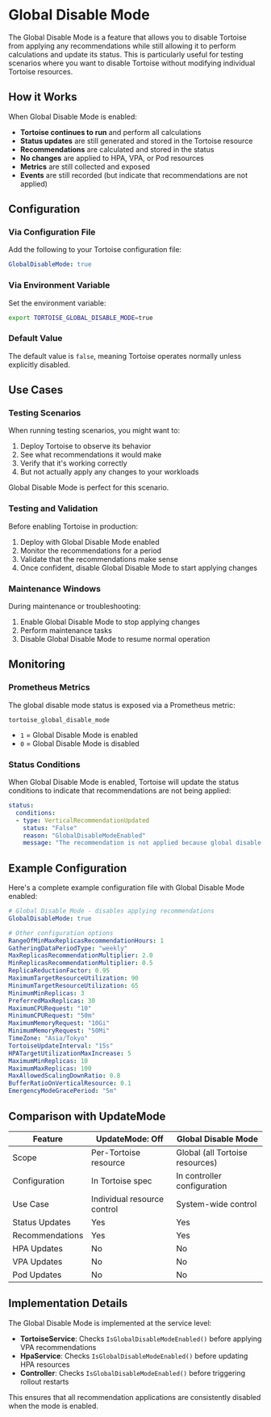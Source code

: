 # Global Disable Mode

The Global Disable Mode is a feature that allows you to disable Tortoise from applying any recommendations while still allowing it to perform calculations and update its status. This is particularly useful for testing scenarios where you want to disable Tortoise without modifying individual Tortoise resources.

## How it Works

When Global Disable Mode is enabled:

- **Tortoise continues to run** and perform all calculations
- **Status updates** are still generated and stored in the Tortoise resource
- **Recommendations** are calculated and stored in the status
- **No changes** are applied to HPA, VPA, or Pod resources
- **Metrics** are still collected and exposed
- **Events** are still recorded (but indicate that recommendations are not applied)

## Configuration

### Via Configuration File

Add the following to your Tortoise configuration file:

```yaml
GlobalDisableMode: true
```

### Via Environment Variable

Set the environment variable:

```bash
export TORTOISE_GLOBAL_DISABLE_MODE=true
```

### Default Value

The default value is `false`, meaning Tortoise operates normally unless explicitly disabled.

## Use Cases

### Testing Scenarios

When running testing scenarios, you might want to:
1. Deploy Tortoise to observe its behavior
2. See what recommendations it would make
3. Verify that it's working correctly
4. But not actually apply any changes to your workloads

Global Disable Mode is perfect for this scenario.

### Testing and Validation

Before enabling Tortoise in production:
1. Deploy with Global Disable Mode enabled
2. Monitor the recommendations for a period
3. Validate that the recommendations make sense
4. Once confident, disable Global Disable Mode to start applying changes

### Maintenance Windows

During maintenance or troubleshooting:
1. Enable Global Disable Mode to stop applying changes
2. Perform maintenance tasks
3. Disable Global Disable Mode to resume normal operation

## Monitoring

### Prometheus Metrics

The global disable mode status is exposed via a Prometheus metric:

```
tortoise_global_disable_mode
```

- `1` = Global Disable Mode is enabled
- `0` = Global Disable Mode is disabled

### Status Conditions

When Global Disable Mode is enabled, Tortoise will update the status conditions to indicate that recommendations are not being applied:

```yaml
status:
  conditions:
  - type: VerticalRecommendationUpdated
    status: "False"
    reason: "GlobalDisableModeEnabled"
    message: "The recommendation is not applied because global disable mode is enabled"
```

## Example Configuration

Here's a complete example configuration file with Global Disable Mode enabled:

```yaml
# Global Disable Mode - disables applying recommendations
GlobalDisableMode: true

# Other configuration options
RangeOfMinMaxReplicasRecommendationHours: 1
GatheringDataPeriodType: "weekly"
MaxReplicasRecommendationMultiplier: 2.0
MinReplicasRecommendationMultiplier: 0.5
ReplicaReductionFactor: 0.95
MaximumTargetResourceUtilization: 90
MinimumTargetResourceUtilization: 65
MinimumMinReplicas: 3
PreferredMaxReplicas: 30
MaximumCPURequest: "10"
MinimumCPURequest: "50m"
MaximumMemoryRequest: "10Gi"
MinimumMemoryRequest: "50Mi"
TimeZone: "Asia/Tokyo"
TortoiseUpdateInterval: "15s"
HPATargetUtilizationMaxIncrease: 5
MaximumMinReplicas: 10
MaximumMaxReplicas: 100
MaxAllowedScalingDownRatio: 0.8
BufferRatioOnVerticalResource: 0.1
EmergencyModeGracePeriod: "5m"
```

## Comparison with UpdateMode

| Feature | UpdateMode: Off | Global Disable Mode |
|---------|----------------|-------------------|
| Scope | Per-Tortoise resource | Global (all Tortoise resources) |
| Configuration | In Tortoise spec | In controller configuration |
| Use Case | Individual resource control | System-wide control |
| Status Updates | Yes | Yes |
| Recommendations | Yes | Yes |
| HPA Updates | No | No |
| VPA Updates | No | No |
| Pod Updates | No | No |

## Implementation Details

The Global Disable Mode is implemented at the service level:

- **TortoiseService**: Checks `IsGlobalDisableModeEnabled()` before applying VPA recommendations
- **HpaService**: Checks `IsGlobalDisableModeEnabled()` before updating HPA resources
- **Controller**: Checks `IsGlobalDisableModeEnabled()` before triggering rollout restarts

This ensures that all recommendation applications are consistently disabled when the mode is enabled.
